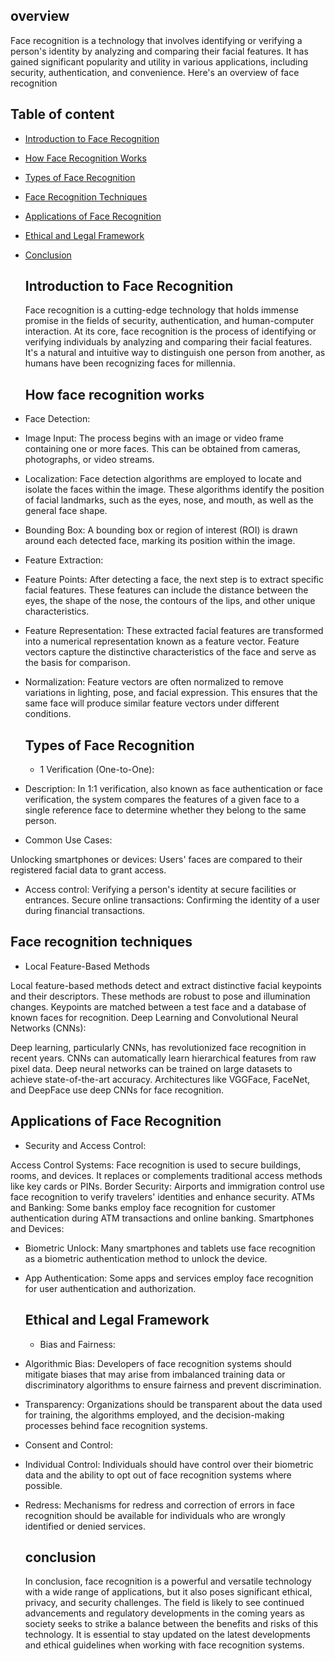 ## overview 
Face recognition is a technology that involves identifying or verifying a person's identity by analyzing and comparing their facial features. It has gained significant popularity and utility in various applications, including security, authentication, and convenience. Here's an overview of face recognition

## Table of content
- [Introduction to Face Recognition](#IntroductiontoFaceRecognition)
- [How Face Recognition Works](#HowFaceRecognitionWorks)
- [Types of Face Recognition](#TypesofFaceRecognition)
- [Face Recognition Techniques](#FaceRecognitionTechniques)
- [Applications of Face Recognition](#ApplicationsofFaceRecognition)
- [Ethical and Legal Framework](#EthicalandLegalFramework)
- [Conclusion](#Conclusion)

  ## Introduction to Face Recognition
  Face recognition is a cutting-edge technology that holds immense promise in the fields of security, authentication, and human-computer interaction. At its core, face recognition is the process of identifying or verifying individuals by analyzing and comparing their facial features. It's a natural and intuitive way to distinguish one person from another, as humans have been recognizing faces for millennia.

  ## How face recognition works
- Face Detection:

- Image Input: The process begins with an image or video frame containing one or more faces. This can be obtained from cameras, photographs, or video streams.

- Localization: Face detection algorithms are employed to locate and isolate the faces within the image. These algorithms identify the position of facial landmarks, such as the eyes, nose, and mouth, as well as the general face shape.

- Bounding Box: A bounding box or region of interest (ROI) is drawn around each detected face, marking its position within the image.

- Feature Extraction:

- Feature Points: After detecting a face, the next step is to extract specific facial features. These features can include the distance between the eyes, the shape of the nose, the contours of the lips, and other unique characteristics.

- Feature Representation: These extracted facial features are transformed into a numerical representation known as a feature vector. Feature vectors capture the distinctive characteristics of the face and serve as the basis for comparison.

- Normalization: Feature vectors are often normalized to remove variations in lighting, pose, and facial expression. This ensures that the same face will produce similar feature vectors under different conditions.

  ## Types of Face Recognition
  - 1 Verification (One-to-One):

- Description: In 1:1 verification, also known as face authentication or face verification, the system compares the features of a given face to a single reference face to determine whether they belong to the same person.

- Common Use Cases:

Unlocking smartphones or devices: Users' faces are compared to their registered facial data to grant access.
- Access control: Verifying a person's identity at secure facilities or entrances.
Secure online transactions: Confirming the identity of a user during financial transactions.

 ## Face recognition techniques 
 - Local Feature-Based Methods 

Local feature-based methods detect and extract distinctive facial keypoints and their descriptors.
These methods are robust to pose and illumination changes.
Keypoints are matched between a test face and a database of known faces for recognition.
Deep Learning and Convolutional Neural Networks (CNNs):

Deep learning, particularly CNNs, has revolutionized face recognition in recent years.
CNNs can automatically learn hierarchical features from raw pixel data.
Deep neural networks can be trained on large datasets to achieve state-of-the-art accuracy.
Architectures like VGGFace, FaceNet, and DeepFace use deep CNNs for face recognition.

  
## Applications of Face Recognition

- Security and Access Control:

Access Control Systems: Face recognition is used to secure buildings, rooms, and devices. It replaces or complements traditional access methods like key cards or PINs.
Border Security: Airports and immigration control use face recognition to verify travelers' identities and enhance security.
ATMs and Banking: Some banks employ face recognition for customer authentication during ATM transactions and online banking.
Smartphones and Devices:

- Biometric Unlock: Many smartphones and tablets use face recognition as a biometric authentication method to unlock the device.
- App Authentication: Some apps and services employ face recognition for user authentication and authorization.

  ## Ethical and Legal Framework

  - Bias and Fairness:

- Algorithmic Bias: Developers of face recognition systems should mitigate biases that may arise from imbalanced training data or discriminatory algorithms to ensure fairness and prevent discrimination.

- Transparency: Organizations should be transparent about the data used for training, the algorithms employed, and the decision-making processes behind face recognition systems.

- Consent and Control:

- Individual Control: Individuals should have control over their biometric data and the ability to opt out of face recognition systems where possible.

- Redress: Mechanisms for redress and correction of errors in face recognition should be available for individuals who are wrongly identified or denied services.

  ## conclusion
  In conclusion, face recognition is a powerful and versatile technology with a wide range of applications, but it also poses significant ethical, privacy, and security challenges. The field is likely to see continued advancements and regulatory developments in the coming years as society seeks to strike a balance between the benefits and risks of this technology. It is essential to stay updated on the latest developments and ethical guidelines when working with face recognition systems.
  


